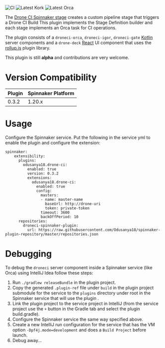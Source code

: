 ![CI](https://github.com/odusanya18/droneci-spinnaker-stage/workflows/CI/badge.svg)
![Latest Kork](https://github.com/odusanya18/droneci-spinnaker-stage/workflows/Latest%20Kork/badge.svg?branch=master)
![Latest Orca](https://github.com/odusanya18/droneci-spinnaker-stage/workflows/Latest%20Orca/badge.svg?branch=master)

The [Drone CI Spinnaker stage](https://github.com/odusanya18/droneci-spinnaker-stage/) creates a custom pipeline stage that triggers a Drone CI Build
This plugin implements the Stage Definition builder and each stage implements an Orca task for CI operations.

The plugin consists of a `droneci-orca`, `droneci-igor`, `droneci-gate` [Kotlin](https://kotlinlang.org/docs/reference/) server components and a `drone-deck` [React](https://reactjs.org/) UI component that uses the [rollup.js](https://rollupjs.org/guide/en/#plugins-overview) plugin library.

This plugin is still **alpha** and contributions are very welcome.

# Version Compatibility
 
| Plugin  | Spinnaker Platform |
|:----------- | :--------- |
| 0.3.2  |  1.20.x |

# Usage
Configure the Spinnaker service. Put the following in the service yml to enable the plugin and configure the extension:

```
spinnaker:
    extensibility:
      plugins:
        odusanya18.drone-ci:
          enabled: true
          version: 0.3.2
          extensions:
            odusanya18.drone-ci:
              enabled: true
              config:
                masters:
                - name: master-name
                  baseUrl: http://drone-uri
                  token: private-token
                timeout: 3600
                backOffPeriod: 10
      repositories:
        droneci-spinnaker-plugin:
          url: https://raw.githubusercontent.com/Odusanya18/spinnaker-plugin-repository/master/repositories.json
```


# Debugging

To debug the `droneci`  server component inside a Spinnaker service (like Orca) using IntelliJ Idea follow these steps:

1) Run `./gradlew releaseBundle` in the plugin project.
2) Copy the generated `.plugin-ref` file under `build` in the plugin project submodule for the service to the `plugins` directory under root in the Spinnaker service that will use the plugin .
3) Link the plugin project to the service project in IntelliJ (from the service project use the `+` button in the Gradle tab and select the plugin build.gradle).
4) Configure the Spinnaker service the same way specified above.
5) Create a new IntelliJ run configuration for the service that has the VM option `-Dpf4j.mode=development` and does a `Build Project` before launch.
6) Debug away...
